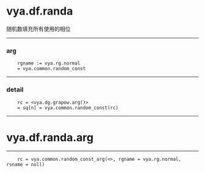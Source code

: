 # vya.df.randa
随机数填充所有使用的相位

---
### arg
```
	rgname := vya.rg.normal
	= vya.common.random_const
```
---
### detail
```
	rc = <vya.dg.grapow.arg()>
	= sq[n] = vya.common.random_const(rc)
```

***
# vya.df.randa.arg
---
```
	rc = vya.common.random_const_arg(<>, rgname = vya.rg.normal, rsname = null)
```
